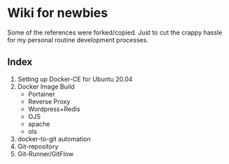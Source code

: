 # Wiki for newbies
Some of the references were forked/copied. Just to cut the crappy hassle for my personal routine development processes.

## Index

1. Setting up Docker-CE for Ubuntu 20.04
2. Docker Image Build
   - Portainer
   - Reverse Proxy
   - Wordpress+Redis
   - OJS
   - apache
   - ols
4. docker-to-git automation
5. Git-repository
6. Git-Runner/GitFlow

  
  
